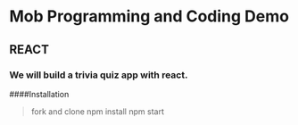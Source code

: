 # Mob Programming and Coding Demo
## REACT
### We will build a trivia quiz app with react.

####Installation

> fork and clone
> npm install
> npm start
